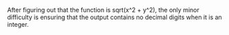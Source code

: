 After figuring out that the function is sqrt(x^2 + y^2), the only minor difficulty is ensuring that the output contains no decimal digits when it is an integer.
